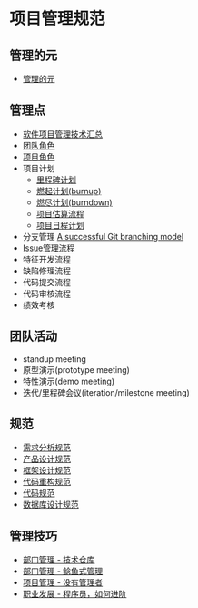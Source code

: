 # 项目管理规范

## 管理的元
- [管理的元](processes/management-meta.md)

## 管理点
- [软件项目管理技术汇总](processes/management-technique-summary.md)
- [团队角色](processes/team-roles.md)
- [项目角色](processes/project-roles.md)
- 项目计划
  - [里程碑计划](processes/milestone-plan-process.md)
  - [燃起计划(burnup)](processes/burnup-process.md)
  - [燃尽计划(burndown)](processes/burndown-process.md)
  - [项目估算流程](processes/estimation-process.md)
  - [项目日程计划](processes/estimation-process.md)
- 分支管理
  [A successful Git branching model](https://nvie.com/posts/a-successful-git-branching-model/?spm=a2c4e.10696291.0.0.12aa19a4TyAf5I)
- [Issue管理流程](processes/issue-management-process.md)
- 特征开发流程
- 缺陷修理流程
- 代码提交流程
- 代码审核流程
- 绩效考核

## 团队活动
- standup meeting
- 原型演示(prototype meeting)
- 特性演示(demo meeting)
- 迭代/里程碑会议(iteration/milestone meeting)

## 规范
- [需求分析规范](guidelines/requirement-analysis-guidelines.md)
- [产品设计规范](guidelines/product-design-guidelines.md)
- [框架设计规范](guidelines/architecture-guidelines.md)
- [代码重构规范](guidelines/refactory-guidelines.md)
- [代码规范](guidelines/coding-guidelines.md)
- [数据库设计规范](guidelines/database-design-guidelines.md)

## 管理技巧
- [部门管理 - 技术仓库](tips/technique-repository.md)
- [部门管理 - 鲶鱼式管理](tips/catfish-management.md)
- [项目管理 - 没有管理者](tips/no-manager.md)
- [职业发展 - 程序员，如何进阶](tips/developer-advance.md)
